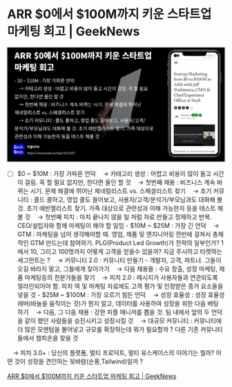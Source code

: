 # ARR $0에서 $100M까지 키운 스타트업 마케팅 회고 | GeekNews

![](Assets/5337.jpeg)
- [ ] $0 ~ $10M : 가장 가파른 언덕 ㅤ→ 카테고리 생성 : 어렵고 비용이 많이 들고 시간이 걸림. 꼭 할 필요 없지만, 한다면 올인 할 것 ㅤ→ 첫번째 채용 : 비즈니스 계속 바뀌는 시기. 문제 해결에 뛰어난 제네럴리스트 vs. 스페셜리스트 찾기 ㅤ→ 초기 커뮤니티 : 콜드 콜하고, 영업 콜도 들어보고, 사용자/고객/분석가/부모님과도 대화해 볼 것. 초기 에반젤리스트 찾기. 가족 대상으로 관련성과 이해 가능한지 등을 테스트 해볼 것 ㅤ→ 첫번째 피치 : 마치 끝나지 않을 일 처럼 자료 만들고 정제하고 반복. CEO/설립자와 함께 마케팅이 해야 할 일임 - $10M ~ $25M : 가장 긴 언덕 ㅤ→ GTM : 마케팅을 넘어 생각해야할 때. 영업, 제품 및 엔지니어링 전반에 걸쳐서 총체적인 GTM 만드는데 참여하기. PLG(Product Led Growth)가 전략의 일부인가? 1에서 10, 그리고 100명까지 어떻게 고객을 얻을수 있을까? 지금 주시하고 타켓하는 세그먼트는 ? ㅤ→ 커뮤니티 2.0 : 커뮤니티 만들기 - 개발자, 고객, 파트너. 그들이 오길 바라지 말고, 그들에게 찾아가기 ㅤ→ 다음 채용들 : 수요 창출, 성장 마케팅, 제품 마케팅등의 전문가들을 찾기 ㅤ→ 피치 2.0 : 메시지가 사용자들과 연관되도록 얼라인되어야 함. 피치 덱 및 마케팅 자료에도 고객 평가 및 인정받은 증거 요소들을 넣을 것 - $25M ~ $100M : 가장 오르기 힘든 언덕 ㅤ→ 성장 효율성 : 성장 효율성 레버(바늘을 움직이는 것)가 뭔지 알고, 데이터를 사용하여 성장을 위한 다음 베팅 하기 ㅤ→ 다음, 그 다음 채용 : 강한 피플 매니저를 뽑을 것. 팀 내에서 앞의 두 언덕을 같이 했던 사람들을 승진시키고 성장시킬 것 ㅤ→ 대규모 커뮤니티 : 커뮤니티에 더 많은 모멘텀을 불어넣고 규모를 확장하는데 뭐가 필요할까 ? 다른 기존 커뮤니티들에서 챔피온을 찾을 것

ㅤ→ 피치 3.0+ : 당신의 플랫폼, 멀티 프로덕트, 멀티 유스케이스의 이야기는 뭘까? 어떤 것이 성장을 견인하는 뒷바람(순풍,Tailwind)일까 ?

[ARR $0에서 $100M까지 키운 스타트업 마케팅 회고 | GeekNews](https://news.hada.io/topic?id=5337)